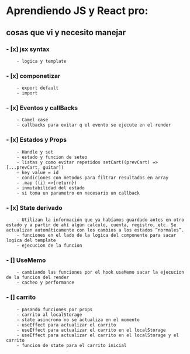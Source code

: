 # Aprendiendo JS y React pro:

## cosas que vi y necesito manejar

### - [x] jsx syntax

        - logica y template

### - [x] componetizar

        - export default
        - import

### - [x] Eventos y callBacks

        - Camel case
        - callbacks para evitar q el evento se ejecute en el render

### - [x] Estados y Props

        - Handle y set
        - estado y funcion de seteo
        - listas y como evitar repetidos setCart((prevCart) => [...prevCart, guitar])
        - key value = id
        - condiciones con metodos para filtrar resultados en array
        - .map ((i) =>{return})
        - inmutabilidad del estado
        - si toma un parametro en necesario un callback

### - [x] State derivado

        - Utilizan la información que ya habíamos guardado antes en otro estado y a partir de ahí algún calculo, cuenta, registro, etc. Se actualizan automáticamente con los cambios a los estados “normales”.
        - funciones en el lado de la logica del componente para sacar logica del template
        - ejecucion de la funcion

### - [] UseMemo

        - cambiando las funciones por el hook useMemo sacar la ejecucion de la funcion del render
        - cacheo y performance

### - [] carrito

        - pasando funciones por props
        - carrito al localStorage
        - state asincrono no se actualiza en el momento
        - useEffect para actualizar el carrito
        - useEffect para actualizar el carrito en el localStorage
        - useEffect para actualizar el carrito en el localStorage y el carrito
        - funcion de state para el carrito inicial
